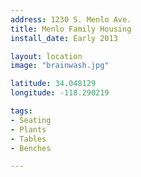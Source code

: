 ```yaml
---
address: 1230 S. Menlo Ave.
title: Menlo Family Housing
install_date: Early 2013

layout: location
image: "brainwash.jpg"

latitude: 34.048129
longitude: -118.290219

tags:	
- Seating
- Plants
- Tables
- Benches

---
```

